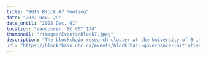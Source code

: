 ```yaml
---
title: "BGIN Block #7 Meeting"
date: "2022 Nov. 29"
date_until: "2022 Dec. 01"
location: "Vancouver, BC V6T 1Z4"
thumbnail: "/images/Events/Block7.jpeg"
description: "The blockchain research cluster at the University of British Columbia will host block #7 of the Blockchain Governance Initiative Network. BGIN #7 continues to bring voice to individuals focused on governance for digital economic networks."
url: "https://blockchain.ubc.ca/events/blockchain-governance-initiative-network-bgin-block-7-vancouver-hybrid"
---
```


